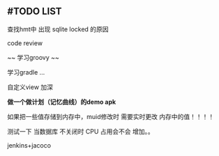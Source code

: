 #TODO LIST
---
查找hmt中 出现 sqlite locked 的原因


code review

~~ 学习groovy ~~

学习gradle ...

自定义view 加深


**做一个做计划（记忆曲线）的demo apk**

如果把一些值存储到内存中，muid修改时 需要实时更改 内存中的值！！！！

测试一下 当数据库 不关闭时  CPU 占用会不会 增加。。

jenkins+jacoco